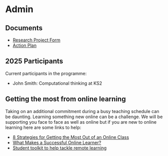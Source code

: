 # Admin

## Documents

- [Research Project Form]()
- [Action Plan]()

## 2025  Participants

Current participants in the programme:

- John Smith: Computational thinking at KS2

## Getting the most from online learning

Taking on an additional commitment during a busy teaching schedule can be daunting.  Learning something new online can be a challenge.  We will be supporting you face to face as well as online but if you are new to online learning here are some links to help:

- [8 Strategies for Getting the Most Out of an Online Class](https://www.northeastern.edu/graduate/blog/tips-for-taking-online-classes/)
- [What Makes a Successful Online Learner?](https://careerwise.minnstate.edu/education/successonline.html)
- [Student toolkit to help tackle remote learning](https://socialmediaforlearning.com/2020/03/22/guest-post-a-student-toolkit-to-help-you-tackle-remote-learning-written-by-students-for-students/)
